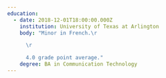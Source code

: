 ```yaml
---
education:
  - date: 2018-12-01T18:00:00.000Z
    institution: University of Texas at Arlington
    body: "Minor in French.\r

      \r

      4.0 grade point average."
    degree: BA in Communication Technology
---
```


